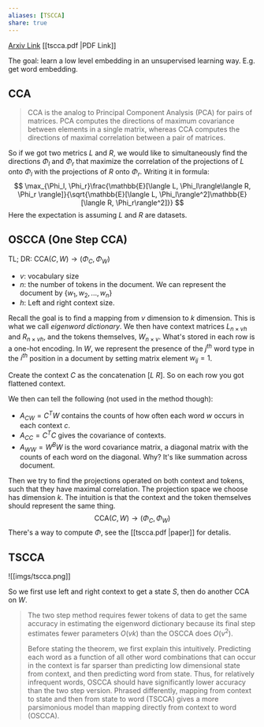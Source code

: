```yaml
---
aliases: [TSCCA]
share: true
---
```

[Arxiv Link](https://arxiv.org/abs/1206.6403)
[[tscca.pdf |PDF Link]]

The goal: learn a low level embedding in an unsupervised learning way. E.g. get word embedding.

## CCA

> CCA is the analog to Principal Component Analysis (PCA) for pairs of matrices. PCA computes the directions of maximum covariance between elements in a single matrix, whereas CCA computes the directions of maximal correlation between a pair of matrices.

So if we got two metrics $L$ and $R$, we would like to simultaneously find the directions $\Phi_l$ and $\Phi_r$ that maximize the correlation of the projections of $L$ onto $\Phi_l$ with the projections of $R$ onto $\Phi_r$. Writing it in formula:
$$
\max_{\Phi_l, \Phi_r}\frac{\mathbb{E}[\langle L, \Phi_l\rangle\langle R, \Phi_r \rangle]}{\sqrt{\mathbb{E}[\langle L, \Phi_l\rangle^2]\mathbb{E}[\langle R, \Phi_r\rangle^2]}}
$$
Here the expectation is assuming $L$ and $R$ are datasets.

## OSCCA (One Step CCA)
TL; DR: $\text{CCA}(C, W) \rightarrow (\Phi_C, \Phi_W)$

- $v$: vocabulary size
- $n$: the number of tokens in the document. We can represent the document by $\{w_1, w_2, ..., w_n\}$
- $h$: Left and right context size. 

Recall the goal is to find a mapping from $v$ dimension to $k$ dimension. This is what we call *eigenword dictionary*.
We then have context matrices $L_{n\times vh}$ and $R_{n\times vh}$, and the tokens themselves, $W_{n\times v}$. What's stored in each row is a one-hot encoding. In $W$, we represent the presence of the $j^{th}$ word type in the $i^{th}$ position in a document by setting matrix element $w_{ij} = 1$.

Create the context $C$ as the concatenation $[L\ R]$. So on each row you got flattened context.

We then can tell the following (not used in the method though):
- $A_{CW} = C^{T}W$ contains the counts of how often each word $w$ occurs in each context $c$.
- $A_{CC} = C^{T}C$ gives the covariance of contexts.
- $A_{WW} = W^{B}W$ is the word covariance matrix, a diagonal matrix with the counts of each word on the diagonal.
Why? It's like summation across document.

Then we try to find the projections operated on both context and tokens, such that they have maximal correlation. The projection space we choose has dimension $k$. The intuition is that the context and the token themselves should represent the same thing.
$$\text{CCA}(C, W) \rightarrow (\Phi_C, \Phi_W)$$
There's a way to compute $\Phi$, see the [[tscca.pdf |paper]] for detalis.

## TSCCA

![[imgs/tscca.png]]

So we first use left and right context to get a state $S$, then do another CCA on $W$.

> The two step method requires fewer tokens of data to get the same accuracy in estimating the eigenword dictionary because its final step estimates fewer parameters $O(vk)$ than the OSCCA does $O(v^2 )$.
> 
> Before stating the theorem, we first explain this intuitively. Predicting each word as a function of all other word combinations that can occur in the context is far sparser than predicting low dimensional state from context, and then predicting word from state. Thus, for relatively infrequent words, OSCCA should have significantly lower accuracy than the two step version. Phrased differently, mapping from context to state and then from state to word (TSCCA) gives a more parsimonious model than mapping directly from context to word (OSCCA).